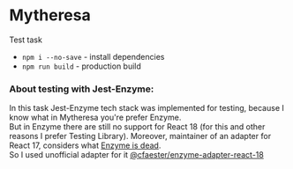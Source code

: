 # Mytheresa

Test task

- `npm i --no-save` - install dependencies
- `npm run build` - production build

<h3>About testing with Jest-Enzyme:</h3>
<p>
    In this task Jest-Enzyme tech stack was implemented for testing, 
    because I know what in Mytheresa you're prefer Enzyme. <br>
    But in Enzyme there are still no support for React 18 (for this and other reasons I prefer Testing Library). 
    Moreover, maintainer of an adapter for React 17, considers what 
    <a href="https://dev.to/wojtekmaj/enzyme-is-dead-now-what-ekl" target="_blank">Enzyme is dead</a>. <br> 
    So I used unofficial adapter for it <a href="https://www.npmjs.com/package/@cfaester/enzyme-adapter-react-18" target="_blank">@cfaester/enzyme-adapter-react-18</a> 
</p>
